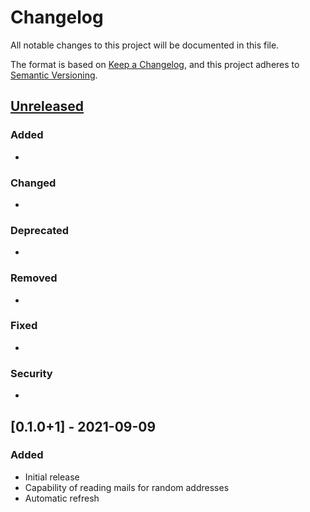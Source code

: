 # Changelog

All notable changes to this project will be documented in this file.

The format is based on [Keep a Changelog](https://keepachangelog.com/en/1.0.0/),
and this project adheres to [Semantic Versioning](https://semver.org/spec/v2.0.0.html).

## [Unreleased]

### Added

-

### Changed

-

### Deprecated

-

### Removed

-

### Fixed

-

### Security

-


## [0.1.0+1] - 2021-09-09

### Added

- Initial release
- Capability of reading mails for random addresses
- Automatic refresh

[Unreleased]: https://gitlab.com/TheOneWithTheBraid/guerrilla_mail/-/compare/0.1.0+1...main
[0.0.1+1]: https://gitlab.com/TheOneWithTheBraid/guerrilla_mail/-/tags/0.1.0+1